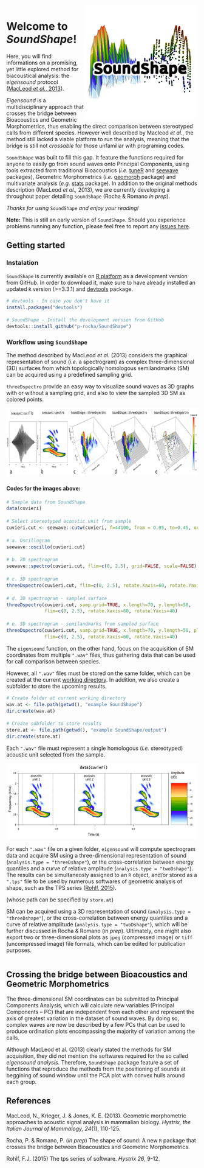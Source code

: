 <img align="right" height="300" src="figures/logo.png" />

# Welcome to *SoundShape*!
Here, you will find informations on a promising, yet little explored method for biacoustical analysis: the *eigensound* protocol ([MacLeod *et al.*, 2013](http://www.italian-journal-of-mammalogy.it/Geometric-Morphometric-Approaches-to-Acoustic-Signal-Analysis-in-Mammalian-Biology,77249,0,2.html)). 

*Eigensound* is a multidisciplinary approach that crosses the bridge between Bioacoustics and Geometric Morphometrics, thus enabling the direct comparison between stereotyped calls from different species. However well described by Macleod *et al.*, the method still lacked a viable platform to run the analysis, meaning that the bridge is still not *crossable* for those unfamiliar with programing codes.

`SoundShape` was built to fill this gap. It feature the functions required for anyone to easily go from sound waves onto Principal Components, using tools extracted from traditional Bioacoustics (*i.e.* [tuneR](https://cran.r-project.org/web/packages/tuneR/index.html) and [seewave](http://rug.mnhn.fr/seewave/) packages), Geometric Morphometrics (*i.e.* [geomorph](https://cran.r-project.org/web/packages/geomorph/index.html) package) and multivariate analysis (*e.g.* [stats](https://stat.ethz.ch/R-manual/R-devel/library/stats/html/00Index.html) package). In addition to the original methods description (MacLeod *et al.,* 2013), we are currently developing a throughout paper detailing `SoundShape` (Rocha & Romano *in prep*).

*Thanks for using* `SoundShape` *and enjoy your reading!* 

**Note:** This is still an early version of `SoundShape`. Should you experience problems running any function, please feel free to report any [issues here](https://github.com/p-rocha/SoundShape/issues).

## Getting started


### Instalation
`SoundShape` is currently available on [R platform](https://www.r-project.org/) as a development version from GitHub. In order to download it, make sure to have already installed an updated `R` version (>=3.3.1) and [devtools](https://www.rstudio.com/products/rpackages/devtools) package. 

```r
# devtools - In case you don't have it
install.packages("devtools")

# SoundShape - Install the development version from GitHub
devtools::install_github("p-rocha/SoundShape")
```

### Workflow using `SoundShape`
The method described by MacLeod *et al.* (2013) considers the graphical representation of sound (*i.e.* a spectrogram) as complex three-dimensional (3D) surfaces from which topologically homologous semilandmarks (SM) can be acquired using a predefined sampling grid.

`threeDspectro` provide an easy way to visualize sound waves as 3D graphs with or without a sampling grid, and also to view the sampled 3D SM as colored points.

<img height="180" src="figures/spectros.jpg" />

#### Codes for the images above:
```r
# Sample data from SoundShape
data(cuvieri)

# Select stereotyped acoustic unit from sample
cuvieri.cut <- seewave::cutw(cuvieri, f=44100, from = 0.05, to=0.45, output="Wave")

# a. Oscillogram
seewave::oscillo(cuvieri.cut)

# b. 2D spectrogram
seewave::spectro(cuvieri.cut, flim=c(0, 2.5), grid=FALSE, scale=FALSE)

# c. 3D spectrogram
threeDspectro(cuvieri.cut, flim=c(0, 2.5), rotate.Xaxis=60, rotate.Yaxis=40)

# d. 3D spectrogram - sampled surface
threeDspectro(cuvieri.cut, samp.grid=TRUE, x.length=70, y.length=50,
              flim=c(0, 2.5), rotate.Xaxis=60, rotate.Yaxis=40)

# e. 3D spectrogram - semilandmarks from sampled surface
threeDspectro(cuvieri.cut, samp.grid=TRUE, x.length=70, y.length=50, plot.type="points",
              flim=c(0, 2.5), rotate.Xaxis=60, rotate.Yaxis=40)
```

The `eigensound` function, on the other hand, focus on the acquisition of SM coordinates from multiple `".wav"` files, thus gathering data that can be used for call comparison between species. 

However, all `".wav"` files must be stored on the same folder, which can be created at the current [working directory](http://rprogramming.net/set-working-directory-in-r/). In addition, we also create a subfolder to store the upcoming results.

```r
# Create folder at current working directory
wav.at <- file.path(getwd(), "example SoundShape")
dir.create(wav.at)

# Create subfolder to store results
store.at <- file.path(getwd(), "example SoundShape/output")
dir.create(store.at)
```

Each `".wav"` file must represent a single homologous (*i.e.* stereotyped) acoustic unit selected from the sample.  

<img height="200" src="figures/Units from sample.jpg" />


For each `".wav"` file on a given folder, `eigensound` will compute spectrogram data and acquire SM using a three-dimensional representation of sound (`analysis.type = "threeDshape"`), or the cross-correlation between energy quantiles and a curve of relative amplitude (`analysis.type = "twoDshape"`). The results can be simultaneosly assigned to an `R` object, and/or stored as a `".tps"` file to be used by numerous softwares of geometric analysis of shape, such as the TPS series ([Rohlf, 2015](http://www.italian-journal-of-mammalogy.it/The-tps-series-of-software,77186,0,2.html)).

(whose path can be specified by `store.at`)

SM can be acquired using a 3D representation of sound (`analysis.type = "threeDshape"`), or the cross-correlation between energy quantiles and a curve of relative amplitude (`analysis.type = "twoDshape"`), which will be further discussed in Rocha & Romano (*in prep*). Ultimately, one might also export two or three-dimensional plots as `jpeg` (compressed image) or `tiff` (uncompressed image) file formats, which can be edited for publication purposes.

```r


```





## Crossing the bridge between Bioacoustics and Geometric Morphometrics

The three-dimensional SM coordinates can be submitted to Principal Components Analysis, which will calculate new variables (Principal Components – PC) that are independent from each other and represent the axis of greatest
variation in the dataset of sound waves. By doing so, complex waves are now be described by a few PCs that can be used to produce ordination plots encompassing the majority of variation among the calls.

Although MacLeod et al. (2013) clearly stated the methods for SM acquisition, they did not mention the softwares required for the so called *eigensound analysis*. Therefore, `SoundShape` package feature a set of functions that reproduce the methods from the positioning of sounds at beggining of sound window until the PCA plot with convex hulls around each group. 


## References
MacLeod, N., Krieger, J. & Jones, K. E. (2013). Geometric morphometric approaches to acoustic signal analysis in mammalian biology. *Hystrix, the Italian Journal of Mammalogy, 24*(1), 110-125.

Rocha, P. & Romano, P. (*in prep*) The shape of sound: A new `R` package that crosses the bridge between Bioacoustics and Geometric Morphometrics.

Rohlf, F.J. (2015) The tps series of software. *Hystrix 26*, 9-12.
